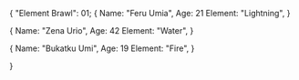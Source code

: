 { 
"Element Brawl": 01; 
{ 
Name: "Feru Umia",
Age: 21
Element: "Lightning",
}

{ 
Name: "Zena Urio",
Age: 42
Element: "Water",
}

{ 
Name: "Bukatku Umi",
Age: 19
Element: "Fire",
}


}
